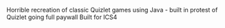 Horrible recreation of classic Quizlet games using Java - built in protest of Quizlet going full paywall
Built for ICS4 
